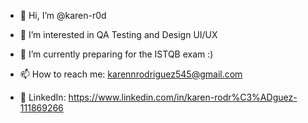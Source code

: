 - 👋 Hi, I’m @karen-r0d
- 👀 I’m interested in QA Testing and Design UI/UX
- 🌱 I’m currently preparing for the ISTQB exam :)

- 📫 How to reach me: karennrodriguez545@gmail.com
- 💞️ LinkedIn: https://www.linkedin.com/in/karen-rodr%C3%ADguez-111869266

<!---
karen-r0d/karen-r0d is a ✨ special ✨ repository because its `README.md` (this file) appears on your GitHub profile.
You can click the Preview link to take a look at your changes.
-  I’m looking to collaborate on ...
--->
